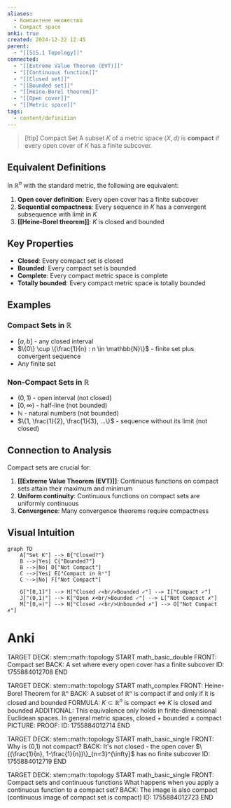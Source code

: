 ```yaml
---
aliases:
  - Компактное множество
  - Compact space
anki: true
created: 2024-12-22 12:45
parent:
  - "[[515.1 Topology]]"
connected:
  - "[[Extreme Value Theorem (EVT)]]"
  - "[[Continuous function]]"
  - "[[Closed set]]"
  - "[[Bounded set]]"
  - "[[Heine-Borel theorem]]"
  - "[[Open cover]]"
  - "[[Metric space]]"
tags:
  - content/definition
---
```


> [!tip] Compact Set
> A subset $K$ of a metric space $(X,d)$ is **compact** if every open cover of $K$ has a finite subcover.

## Equivalent Definitions

In $\mathbb{R}^n$ with the standard metric, the following are equivalent:

1. **Open cover definition**: Every open cover has a finite subcover
2. **Sequential compactness**: Every sequence in $K$ has a convergent subsequence with limit in $K$
3. **[[Heine-Borel theorem]]**: $K$ is closed and bounded

## Key Properties

- **Closed**: Every compact set is closed
- **Bounded**: Every compact set is bounded  
- **Complete**: Every compact metric space is complete
- **Totally bounded**: Every compact metric space is totally bounded

## Examples

### Compact Sets in $\mathbb{R}$
- $[a,b]$ - any closed interval
- $\{0\} \cup \{\frac{1}{n} : n \in \mathbb{N}\}$ - finite set plus convergent sequence
- Any finite set

### Non-Compact Sets in $\mathbb{R}$
- $(0,1)$ - open interval (not closed)
- $[0,\infty)$ - half-line (not bounded)
- $\mathbb{N}$ - natural numbers (not bounded)
- $\{1, \frac{1}{2}, \frac{1}{3}, ...\}$ - sequence without its limit (not closed)

## Connection to Analysis

Compact sets are crucial for:

1. **[[Extreme Value Theorem (EVT)]]**: Continuous functions on compact sets attain their maximum and minimum
2. **Uniform continuity**: Continuous functions on compact sets are uniformly continuous
3. **Convergence**: Many convergence theorems require compactness

## Visual Intuition

```mermaid
graph TD
    A["Set K"] --> B{"Closed?"}
    B -->|Yes| C{"Bounded?"}
    B -->|No| D["Not Compact"]
    C -->|Yes| E["Compact in ℝⁿ"]
    C -->|No| F["Not Compact"]
    
    G["[0,1]"] --> H["Closed ✓<br/>Bounded ✓"] --> I["Compact ✓"]
    J["(0,1)"] --> K["Open ✗<br/>Bounded ✓"] --> L["Not Compact ✗"]
    M["[0,∞)"] --> N["Closed ✓<br/>Unbounded ✗"] --> O["Not Compact ✗"]
```

# Anki

TARGET DECK: stem::math::topology
START
math_basic_double
FRONT: Compact set
BACK: A set where every open cover has a finite subcover
ID: 1755884012708
END

TARGET DECK: stem::math::topology
START
math_complex
FRONT: Heine-Borel Theorem for ℝⁿ
BACK: A subset of ℝⁿ is compact if and only if it is closed and bounded
FORMULA: $K \subset \mathbb{R}^n$ is compact $\Leftrightarrow$ $K$ is closed and bounded
ADDITIONAL: This equivalence only holds in finite-dimensional Euclidean spaces. In general metric spaces, closed + bounded ≠ compact
PICTURE:
PROOF:
ID: 1755884012714
END

TARGET DECK: stem::math::topology
START
math_basic_single
FRONT: Why is (0,1) not compact?
BACK: It's not closed - the open cover $\{(\frac{1}{n}, 1-\frac{1}{n})\}_{n=3}^{\infty}$ has no finite subcover
ID: 1755884012719
END

TARGET DECK: stem::math::topology
START
math_basic_single
FRONT: Compact sets and continuous functions
What happens when you apply a continuous function to a compact set?
BACK: The image is also compact (continuous image of compact set is compact)
ID: 1755884012723
END
